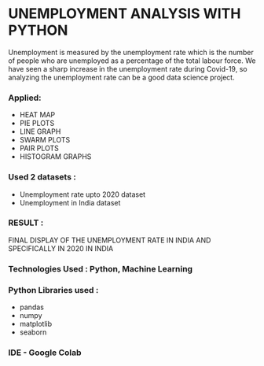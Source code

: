 # UNEMPLOYMENT ANALYSIS WITH PYTHON

Unemployment is measured by the unemployment rate which is the number of people who are unemployed as a percentage of the total labour force. We have seen a sharp increase in the unemployment rate during Covid-19, so analyzing the unemployment rate can be a good data science project.

### Applied: 

 - HEAT MAP
 - PIE PLOTS
 - LINE GRAPH 
 - SWARM PLOTS
 - PAIR PLOTS
 - HISTOGRAM GRAPHS
 
### Used 2 datasets :

- Unemployment rate upto 2020 dataset
- Unemployment in India dataset

### RESULT : 
FINAL DISPLAY OF THE UNEMPLOYMENT RATE IN INDIA AND SPECIFICALLY IN 2020 IN INDIA 

### Technologies Used : Python, Machine Learning

### Python Libraries used :

- pandas
- numpy
- matplotlib
- seaborn

### IDE - Google Colab
